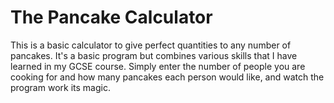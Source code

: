 # The Pancake Calculator
This is a basic calculator to give perfect quantities to any number of pancakes. It's a basic program but combines various skills that I have learned in my GCSE course.
Simply enter the number of people you are cooking for and how many pancakes each person would like, and watch the program work its magic.
